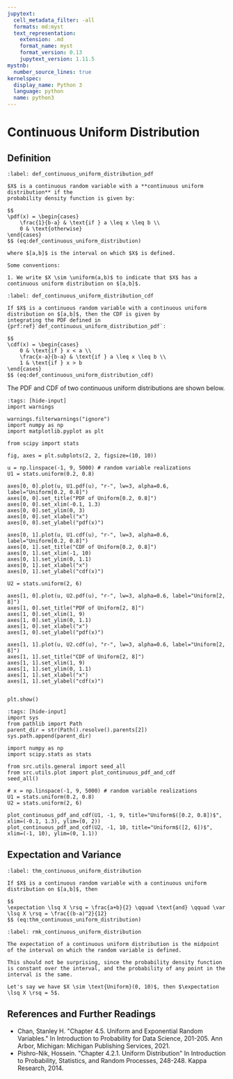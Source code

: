 ```yaml
---
jupytext:
  cell_metadata_filter: -all
  formats: md:myst
  text_representation:
    extension: .md
    format_name: myst
    format_version: 0.13
    jupytext_version: 1.11.5
mystnb:
  number_source_lines: true
kernelspec:
  display_name: Python 3
  language: python
  name: python3
---
```


# Continuous Uniform Distribution

## Definition

```{prf:definition} Continuous Uniform Distribution (PDF)
:label: def_continuous_uniform_distribution_pdf

$X$ is a continuous random variable with a **continuous uniform distribution** if the
probability density function is given by:

$$
\pdf(x) = \begin{cases}
    \frac{1}{b-a} & \text{if } a \leq x \leq b \\
    0 & \text{otherwise}
\end{cases}
$$ (eq:def_continuous_uniform_distribution)

where $[a,b]$ is the interval on which $X$ is defined.

Some conventions:

1. We write $X \sim \uniform(a,b)$ to indicate that $X$ has a continuous uniform distribution on $[a,b]$.
```

```{prf:definition} Continuous Uniform Distribution (CDF)
:label: def_continuous_uniform_distribution_cdf

If $X$ is a continuous random variable with a continuous uniform distribution on $[a,b]$, then the CDF is given by
integrating the PDF defined in {prf:ref}`def_continuous_uniform_distribution_pdf`:

$$
\cdf(x) = \begin{cases}
    0 & \text{if } x < a \\
    \frac{x-a}{b-a} & \text{if } a \leq x \leq b \\
    1 & \text{if } x > b
\end{cases}
$$ (eq:def_continuous_uniform_distribution_cdf)
```

The PDF and CDF of two continuous uniform distributions are shown below.

```{code-cell} ipython3
:tags: [hide-input]
import warnings

warnings.filterwarnings("ignore")
import numpy as np
import matplotlib.pyplot as plt

from scipy import stats

fig, axes = plt.subplots(2, 2, figsize=(10, 10))

u = np.linspace(-1, 9, 5000) # random variable realizations
U1 = stats.uniform(0.2, 0.8)

axes[0, 0].plot(u, U1.pdf(u), "r-", lw=3, alpha=0.6, label="Uniform[0.2, 0.8]")
axes[0, 0].set_title("PDF of Uniform[0.2, 0.8]")
axes[0, 0].set_xlim(-0.1, 1.3)
axes[0, 0].set_ylim(0, 3)
axes[0, 0].set_xlabel("x")
axes[0, 0].set_ylabel("pdf(x)")

axes[0, 1].plot(u, U1.cdf(u), "r-", lw=3, alpha=0.6, label="Uniform[0.2, 0.8]")
axes[0, 1].set_title("CDF of Uniform[0.2, 0.8]")
axes[0, 1].set_xlim(-1, 10)
axes[0, 1].set_ylim(0, 1.1)
axes[0, 1].set_xlabel("x")
axes[0, 1].set_ylabel("cdf(x)")

U2 = stats.uniform(2, 6)

axes[1, 0].plot(u, U2.pdf(u), "r-", lw=3, alpha=0.6, label="Uniform[2, 8]")
axes[1, 0].set_title("PDF of Uniform[2, 8]")
axes[1, 0].set_xlim(1, 9)
axes[1, 0].set_ylim(0, 1.1)
axes[1, 0].set_xlabel("x")
axes[1, 0].set_ylabel("pdf(x)")

axes[1, 1].plot(u, U2.cdf(u), "r-", lw=3, alpha=0.6, label="Uniform[2, 8]")
axes[1, 1].set_title("CDF of Uniform[2, 8]")
axes[1, 1].set_xlim(1, 9)
axes[1, 1].set_ylim(0, 1.1)
axes[1, 1].set_xlabel("x")
axes[1, 1].set_ylabel("cdf(x)")


plt.show()
```

```{code-cell} ipython3
:tags: [hide-input]
import sys
from pathlib import Path
parent_dir = str(Path().resolve().parents[2])
sys.path.append(parent_dir)

import numpy as np
import scipy.stats as stats

from src.utils.general import seed_all
from src.utils.plot import plot_continuous_pdf_and_cdf
seed_all()

# x = np.linspace(-1, 9, 5000) # random variable realizations
U1 = stats.uniform(0.2, 0.8)
U2 = stats.uniform(2, 6)

plot_continuous_pdf_and_cdf(U1, -1, 9, title="Uniform$([0.2, 0.8])$", xlim=(-0.1, 1.3), ylim=(0, 2))
plot_continuous_pdf_and_cdf(U2, -1, 10, title="Uniform$([2, 6])$", xlim=(-1, 10), ylim=(0, 1.1))
```

## Expectation and Variance

```{prf:theorem} Expectation and Variance of Continuous Uniform Distribution
:label: thm_continuous_uniform_distribution

If $X$ is a continuous random variable with a continuous uniform distribution on $[a,b]$, then

$$
\expectation \lsq X \rsq = \frac{a+b}{2} \qquad \text{and} \qquad \var \lsq X \rsq = \frac{(b-a)^2}{12}
$$ (eq:thm_continuous_uniform_distribution)
```

```{prf:remark} Intuition for Expectation and Variance of Continuous Uniform Distribution
:label: rmk_continuous_uniform_distribution

The expectation of a continuous uniform distribution is the midpoint of the interval on which the random variable is defined.

This should not be surprising, since the probability density function is constant over the interval, and the probability of any point in the interval is the same.

Let's say we have $X \sim \text{Uniform}(0, 10)$, then $\expectation \lsq X \rsq = 5$.
```

## References and Further Readings

- Chan, Stanley H. "Chapter 4.5. Uniform and Exponential Random Variables." In Introduction to Probability for Data Science, 201-205. Ann Arbor, Michigan: Michigan Publishing Services, 2021.
- Pishro-Nik, Hossein. "Chapter 4.2.1. Uniform Distribution" In Introduction to Probability, Statistics, and Random Processes, 248-248. Kappa Research, 2014.